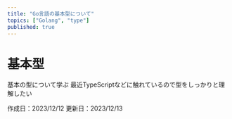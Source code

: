 ```yaml
---
title: "Go言語の基本型について"
topics: ["Golang", "type"]
published: true
---
```


# 基本型

基本の型について学ぶ
最近TypeScriptなどに触れているので型をしっかりと理解したい


作成日：2023/12/12
更新日：2023/12/13